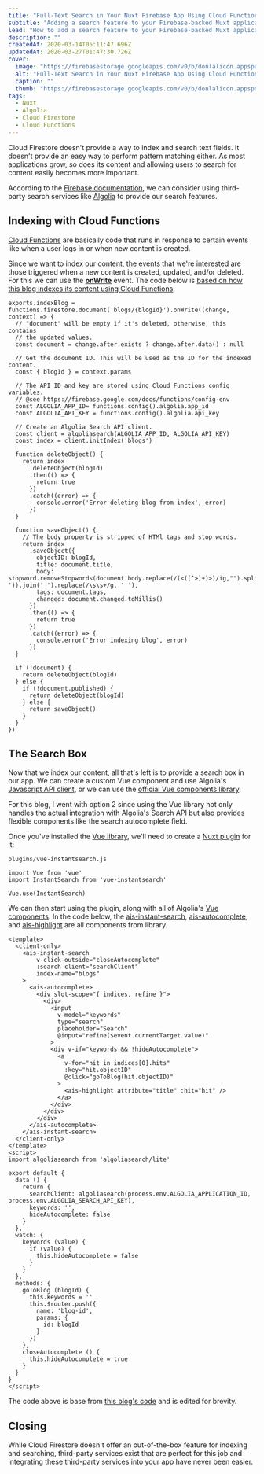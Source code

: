 ```yaml
---
title: "Full-Text Search in Your Nuxt Firebase App Using Cloud Functions and Algolia"
subtitle: "Adding a search feature to your Firebase-backed Nuxt application using Algolia"
lead: "How to add a search feature to your Firebase-backed Nuxt application using Algolia"
description: ""
createdAt: 2020-03-14T05:11:47.696Z
updatedAt: 2020-03-27T01:47:30.726Z
cover: 
  image: "https://firebasestorage.googleapis.com/v0/b/donlalicon.appspot.com/o/images%2Falgolia-firestore(1).png?alt=media&token=f2b052ec-9524-4c76-b251-f40927869bf1"
  alt: "Full-Text Search in Your Nuxt Firebase App Using Cloud Functions and Algolia cover image"
  caption: ""
  thumb: "https://firebasestorage.googleapis.com/v0/b/donlalicon.appspot.com/o/images%2Falgolia-firestore(1)_thumb.png?alt=media&token=54be2e5d-050e-4f95-97b8-eedd6a88a810"
tags: 
  - Nuxt
  - Algolia
  - Cloud Firestore
  - Cloud Functions
---
```

Cloud Firestore doesn't provide a way to index and search text fields. It doesn't provide an easy way to perform pattern matching either. As most applications grow, so does its content and allowing users to search for content easily becomes more important.

According to the [Firebase documentation](https://firebase.google.com/docs/firestore/solutions/search), we can consider using third-party search services like [Algolia](https://www.algolia.com/) to provide our search features.

Indexing with Cloud Functions
-----------------------------

[Cloud Functions](https://firebase.google.com/docs/functions) are basically code that runs in response to certain events like when a user logs in or when new content is created.

Since we want to index our content, the events that we're interested are those triggered when a new content is created, updated, and/or deleted. For this we can use the [**onWrite**](https://firebase.google.com/docs/reference/functions/providers_firestore_.documentbuilder.html#on-write) event. The code below is [based on how this blog indexes its content using Cloud Functions](https://github.com/angheloko/donlalicon/blob/master/functions/index.js#L8).

```
exports.indexBlog = functions.firestore.document('blogs/{blogId}').onWrite((change, context) => {
  // "document" will be empty if it's deleted, otherwise, this contains
  // the updated values.
  const document = change.after.exists ? change.after.data() : null

  // Get the document ID. This will be used as the ID for the indexed content.
  const { blogId } = context.params

  // The API ID and key are stored using Cloud Functions config variables.
  // @see https://firebase.google.com/docs/functions/config-env
  const ALGOLIA_APP_ID= functions.config().algolia.app_id
  const ALGOLIA_API_KEY = functions.config().algolia.api_key
  
  // Create an Algolia Search API client.
  const client = algoliasearch(ALGOLIA_APP_ID, ALGOLIA_API_KEY)
  const index = client.initIndex('blogs')

  function deleteObject() {
    return index
      .deleteObject(blogId)
      .then(() => {
        return true
      })
      .catch((error) => {
        console.error('Error deleting blog from index', error)
      })
  }

  function saveObject() {
    // The body property is stripped of HTMl tags and stop words.
    return index
      .saveObject({
        objectID: blogId,
        title: document.title,
        body: stopword.removeStopwords(document.body.replace(/(<([^>]+)>)/ig,"").split(' ')).join(' ').replace(/\s\s+/g, ' '),
        tags: document.tags,
        changed: document.changed.toMillis()
      })
      .then(() => {
        return true
      })
      .catch((error) => {
        console.error('Error indexing blog', error)
      })
  }

  if (!document) {
    return deleteObject(blogId)
  } else {
    if (!document.published) {
      return deleteObject(blogId)
    } else {
      return saveObject()
    }
  }
})
```

The Search Box
--------------

Now that we index our content, all that's left is to provide a search box in our app. We can create a custom Vue component and use Algolia's [Javascript API client](https://www.algolia.com/doc/api-client/getting-started/what-is-the-api-client/javascript/?language=javascript), or we can use the [official Vue components library](https://www.algolia.com/doc/guides/building-search-ui/what-is-instantsearch/vue/).

For this blog, I went with option 2 since using the Vue library not only handles the actual integration with Algolia's Search API but also provides flexible components like the search autocomplete field.

Once you've installed the [Vue library](https://www.algolia.com/doc/guides/building-search-ui/installation/vue/), we'll need to create a [Nuxt plugin](https://nuxtjs.org/guide/plugins/) for it:

`plugins/vue-instantsearch.js`

```
import Vue from 'vue'
import InstantSearch from 'vue-instantsearch'

Vue.use(InstantSearch)
```

We can then start using the plugin, along with all of Algolia's [Vue components](https://www.algolia.com/doc/api-reference/widgets/vue/). In the code below, the [ais-instant-search](https://www.algolia.com/doc/api-reference/widgets/instantsearch/vue/), [ais-autocomplete](https://www.algolia.com/doc/api-reference/widgets/autocomplete/vue/), and [ais-highlight](https://www.algolia.com/doc/api-reference/widgets/highlight/vue/) are all components from library.

```
<template>
  <client-only>
    <ais-instant-search
        v-click-outside="closeAutocomplete"
        :search-client="searchClient"
        index-name="blogs"
    >
      <ais-autocomplete>
        <div slot-scope="{ indices, refine }">
          <div>
            <input
              v-model="keywords"
              type="search"
              placeholder="Search"
              @input="refine($event.currentTarget.value)"
            >
            <div v-if="keywords && !hideAutocomplete">
              <a 
                v-for="hit in indices[0].hits"
                :key="hit.objectID"
                @click="goToBlog(hit.objectID)"
              >
                <ais-highlight attribute="title" :hit="hit" />
              </a>
            </div>
          </div>
        </div>
      </ais-autocomplete>
    </ais-instant-search>
  </client-only>
</template>
<script>
import algoliasearch from 'algoliasearch/lite'

export default {
  data () {
    return {
      searchClient: algoliasearch(process.env.ALGOLIA_APPLICATION_ID, process.env.ALGOLIA_SEARCH_API_KEY),
      keywords: '',
      hideAutocomplete: false
    }
  },
  watch: {
    keywords (value) {
      if (value) {
        this.hideAutocomplete = false
      }
    }
  },
  methods: {
    goToBlog (blogId) {
      this.keywords = ''
      this.$router.push({
        name: 'blog-id',
        params: {
          id: blogId
        }
      })
    },
    closeAutocomplete () {
      this.hideAutocomplete = true
    }
  }
}
</script>
```

The code above is base from [this blog's code](https://github.com/angheloko/donlalicon/blob/master/layouts/default.vue) and is edited for brevity.

Closing
-------

While Cloud Firestore doesn't offer an out-of-the-box feature for indexing and searching, third-party services exist that are perfect for this job and integrating these third-party services into your app have never been easier.